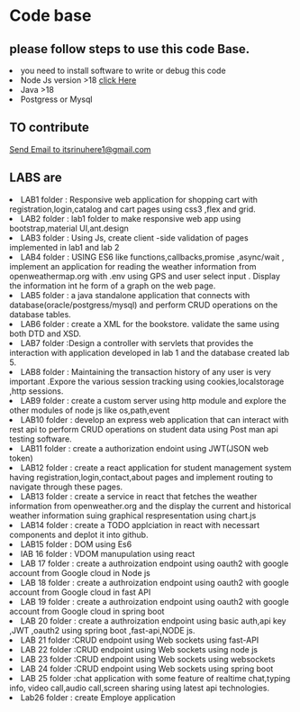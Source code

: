 # Code base 
## please follow steps to use this code Base.

<li>  you need to install software to write or debug this code
<li> Node Js version >18 <a href="https://www.bing.com/ck/a?!&&p=4546dc6eae140544JmltdHM9MTY4OTIwNjQwMCZpZ3VpZD0xM2NjODFkOC1kMjBmLTZjZDMtMWZjMS05MzI3ZDNiZDZkZTUmaW5zaWQ9NTIwMA&ptn=3&hsh=3&fclid=13cc81d8-d20f-6cd3-1fc1-9327d3bd6de5&psq=node+js+download&u=a1aHR0cHM6Ly9ub2RlanMub3JnL2VuL2Rvd25sb2Fk&ntb=1"> click Here</a>
<li> Java >18
<li> Postgress or Mysql

## TO contribute 
<a href="mailto:itsrinuhere1@gmail.com">Send Email to itsrinuhere1@gmail.com</a>
## LABS are

<li> LAB1 folder :
Responsive web application for shopping cart with registration,login,catalog and cart pages using css3 ,flex and grid.
</li>
<li> LAB2 folder :  lab1 folder to make responsive web app using bootstrap,material UI,ant.design</li>
<li> LAB3 folder : Using Js, create client -side validation of pages implemented in lab1 and lab 2</li>
<li> LAB4 folder : USING ES6 like functions,callbacks,promise ,async/wait , implement an application for reading the weather information from openweathermap.org with .env using GPS and user select input . Display the information int he form of a graph on the web page.</li>
<li> LAB5 folder : a java standalone application that connects with database(oracle/postgress/mysql) and perform CRUD operations on the database tables.</li>
<li> LAB6 folder : create a XML for the bookstore. validate the same using both DTD and XSD.</li>
<li> LAB7 folder :Design a controller with servlets that provides the interaction with application developed in lab 1 and the database created lab 5.</li>
<li> LAB8 folder : Maintaining the transaction history of any user is very important .Expore the various session tracking using cookies,localstorage ,http sessions.</li>
<li> 
LAB9 folder : create a custom server using http module and explore the other modules of node js like  os,path,event</li>
<li> LAB10 folder : develop an express web application that can interact with rest api to perform CRUD operations on student data using Post man api testing software.</li>
<li> LAB11 folder : create a authorization endoint using JWT(JSON web token)</li>
<li> LAB12 folder : create a react application for student management system having registration,login,contact,about pages and implement routing to navigate through these pages.</li>
<li> LAB13 folder : create a service in react that fetches the weather information from openweather.org and the display the current and historical weather information suing graphical respresentation using chart.js</li>
<li> LAB14 folder : create a TODO applciation in react with necessart components and deplot it into github.</li>
<li> LAB15 folder : DOM using Es6 </li>
<li> lAB 16 folder : VDOM manupulation using react</li>
<li> LAB 17 folder : create a authroization endpoint using oauth2 with google account from Google cloud in Node js</li>
<li> LAB 18 folder : create a authroization endpoint using oauth2 with google account from Google cloud in fast API</li>
<li> LAB 19 folder : create a authroization endpoint using oauth2 with google account from Google cloud in spring boot</li>
<li> LAB 20 folder : create a authroization endpoint using basic auth,api key ,JWT ,oauth2 using spring boot ,fast-api,NODE js.</li>
<li> LAB 21 folder :CRUD endpoint using Web sockets using fast-API</li>
<li> LAB 22 folder :CRUD endpoint using Web sockets using node js</li>
<li> LAB 23 folder :CRUD endpoint using Web sockets using websockets</li>
<li> LAB 24 folder :CRUD endpoint using Web sockets using spring boot</li>
<li> LAB 25 folder :chat application with some feature of realtime chat,typing info, video call,audio call,screen sharing using latest api technologies.</li>
<li>
Lab26 folder : create Employe application 
</li>
